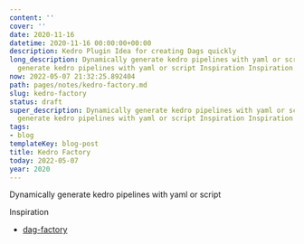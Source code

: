 ```yaml
---
content: ''
cover: ''
date: 2020-11-16
datetime: 2020-11-16 00:00:00+00:00
description: Kedro Plugin Idea for creating Dags quickly
long_description: Dynamically generate kedro pipelines with yaml or script Dynamically
  generate kedro pipelines with yaml or script Inspiration Inspiration
now: 2022-05-07 21:32:25.892404
path: pages/notes/kedro-factory.md
slug: kedro-factory
status: draft
super_description: Dynamically generate kedro pipelines with yaml or script Dynamically
  generate kedro pipelines with yaml or script Inspiration Inspiration
tags:
- blog
templateKey: blog-post
title: Kedro Factory
today: 2022-05-07
year: 2020
---
```


Dynamically generate kedro pipelines with yaml or script

Inspiration

* [dag-factory](https://github.com/ajbosco/dag-factory)